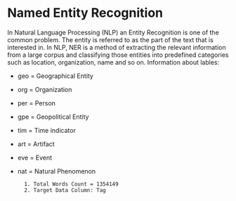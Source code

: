 # Named Entity Recognition

In Natural Language Processing (NLP) an Entity Recognition is one of the common problem. The entity is referred to as the part of the text that is interested in. In NLP, NER is a method of extracting the relevant information from a large corpus and classifying those entities into predefined categories such as location, organization, name and so on. 
Information about lables: 
* geo = Geographical Entity
* org = Organization
* per = Person
* gpe = Geopolitical Entity
* tim = Time indicator
* art = Artifact
* eve = Event
* nat = Natural Phenomenon

        1. Total Words Count = 1354149 
        2. Target Data Column: Tag
